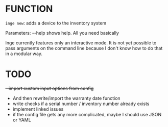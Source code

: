 # FUNCTION
`inge new`: adds a device to the inventory system

Parameters:
    --help  shows help. All you need basically

Inge currently features only an interactive mode. It is not yet possible to pass arguments on the command line because I don't know how to do that in a modular way.

# TODO
~~- import custom input options from config~~
- And then rewrite/import the warranty date function
- write checks if a serial number / inventory number already exists
- implement linked issues
- if the config file gets any more complicated, maybe I should use JSON or YAML

